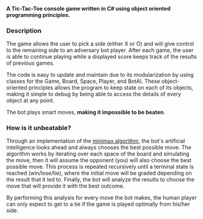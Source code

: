 #### A Tic-Tac-Toe console game written in C# using object oriented programming principles.

### Description
The game allows the user to pick a side (either X or O) and will give control to the remaining side to an adversary bot player. After each game, the user is able to continue playing while a displayed score keeps track of the results of previous games.

The code is easy to update and maintain due to its modularization by using classes for the Game, Board, Space, Player, and BotAI. These object-oriented principles allows the program to keep state on each of its objects, making it simple to debug by being able to access the details of every object at any point.

The bot plays smart moves, **making it impossible to be beaten**.

### How is it unbeatable?
Through an implementation of the [minimax algorithm](https://en.wikipedia.org/wiki/Minimax), the bot's artificial intelligence looks ahead and always chooses the best possible move. The algorithm works by iterating over each space of the board and simulating the move, then it will assume the opponent (you) will also choose the best possible move. This process is repeated recursively until a terminal state is reached (win/lose/tie), where the initial move will be graded depending on the result that it led to. Finally, the bot will analyze the results to choose the move that will provide it with the best outcome.

By performing this analysis for every move the bot makes, the human player can only expect to get to a tie if the game is played optimally from his/her side.

